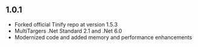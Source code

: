 ## 1.0.1
* Forked official Tinify repo at version 1.5.3
* MultiTargers .Net Standard 2.1 and .Net 6.0
* Modernized code and added memory and performance enhancements
 
